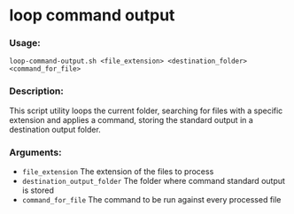 # loop command output

### Usage:

```
loop-command-output.sh <file_extension> <destination_folder> <command_for_file>
```

### Description:

This script utility loops the current folder, searching for files with a
specific extension and applies a command, storing the standard output in a
destination output folder.

### Arguments:

- `file_extension` The extension of the files to process
- `destination_output_folder` The folder where command standard output is stored
- `command_for_file` The command to be run against every processed file
